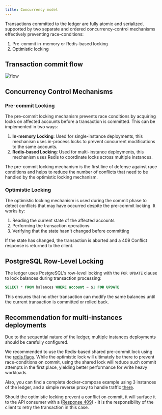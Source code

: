 ```yaml
---
title: Concurrency model
---
```


Transactions committed to the ledger are fully atomic and serialized, supported by two separate and ordered concurrency-control mechanisms effectively preventing race-conditions:

1. Pre-commit in-memory or Redis-based locking
2. Optimistic locking

## Transaction commit flow

![flow](/img/advanced/concurrency-model.png)

## Concurrency Control Mechanisms

### Pre-commit Locking

The pre-commit locking mechanism prevents race conditions by acquiring locks on affected accounts before a transaction is committed. This can be implemented in two ways:

1. **In-memory Locking**: Used for single-instance deployments, this mechanism uses in-process locks to prevent concurrent modifications to the same accounts.
2. **Redis-based Locking**: Used for multi-instance deployments, this mechanism uses Redis to coordinate locks across multiple instances.

The pre-commit locking mechanism is the first line of defense against race conditions and helps to reduce the number of conflicts that need to be handled by the optimistic locking mechanism.

### Optimistic Locking

The optimistic locking mechanism is used during the commit phase to detect conflicts that may have occurred despite the pre-commit locking. It works by:

1. Reading the current state of the affected accounts
2. Performing the transaction operations
3. Verifying that the state hasn't changed before committing

If the state has changed, the transaction is aborted and a 409 Conflict response is returned to the client.

## PostgreSQL Row-Level Locking

The ledger uses PostgreSQL's row-level locking with the `FOR UPDATE` clause to lock balances during transaction processing:

```sql
SELECT * FROM balances WHERE account = $1 FOR UPDATE
```

This ensures that no other transaction can modify the same balances until the current transaction is committed or rolled back.

## Recommendation for multi-instances deployments

Due to the sequential nature of the ledger, multiple instances deployments should be carefully configured.

We recommended to use the Redis-based shared pre-commit lock using the [redis flags](../operator/09-Configuration%20reference/01-Settings.md). While the optimistic lock will ultimately be there to prevent race-conditions on commit, using the shared lock will reduce such commit attempts in the first place, yielding better performance for write heavy workloads.

Also, you can find a complete docker-compose example using 3 instances of the ledger, and a simple reverse proxy to handle traffic [there](https://github.com/formancehq/ledger/blob/main/examples/multi-node/docker-compose.yml).

Should the optimistic locking prevent a conflict on commit, it will surface it to the API consumer with a ([Response 409](../api#tag/transactions/operation/createTransaction)) - it is the responsibility of the client to retry the transaction in this case.
